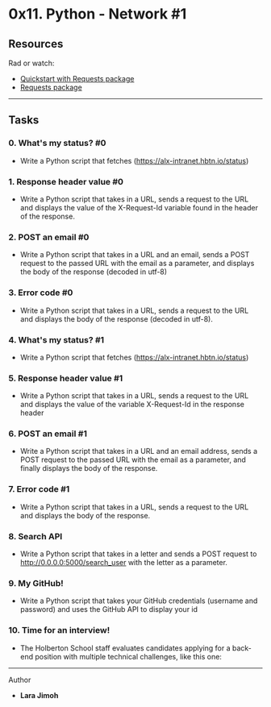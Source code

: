 # 0x11. Python - Network #1

## Resources
Rad or watch:
* [Quickstart with Requests package](https://intranet.hbtn.io/rltoken/mJaq5ekXQ__0ZvNVIgRTFg)
* [Requests package](https://intranet.hbtn.io/rltoken/vASkzTN4C0pYIuomIy86ow)

---
## Tasks

### 0. What's my status? #0
* Write a Python script that fetches (https://alx-intranet.hbtn.io/status)

### 1. Response header value #0
* Write a Python script that takes in a URL, sends a request to the URL and displays the value of the X-Request-Id variable found in the header of the response.

### 2. POST an email #0
* Write a Python script that takes in a URL and an email, sends a POST request to the passed URL with the email as a parameter, and displays the body of the response (decoded in utf-8)

### 3. Error code #0
* Write a Python script that takes in a URL, sends a request to the URL and displays the body of the response (decoded in utf-8).

### 4. What's my status? #1
* Write a Python script that fetches (https://alx-intranet.hbtn.io/status)

### 5. Response header value #1
* Write a Python script that takes in a URL, sends a request to the URL and displays the value of the variable X-Request-Id in the response header

### 6. POST an email #1
* Write a Python script that takes in a URL and an email address, sends a POST request to the passed URL with the email as a parameter, and finally displays the body of the response.

### 7. Error code #1
* Write a Python script that takes in a URL, sends a request to the URL and displays the body of the response.

### 8. Search API
* Write a Python script that takes in a letter and sends a POST request to http://0.0.0.0:5000/search_user with the letter as a parameter.

### 9. My GitHub!
* Write a Python script that takes your GitHub credentials (username and password) and uses the GitHub API to display your id

### 10. Time for an interview!
* The Holberton School staff evaluates candidates applying for a back-end position with multiple technical challenges, like this one:

---
Author
* **Lara Jimoh**
